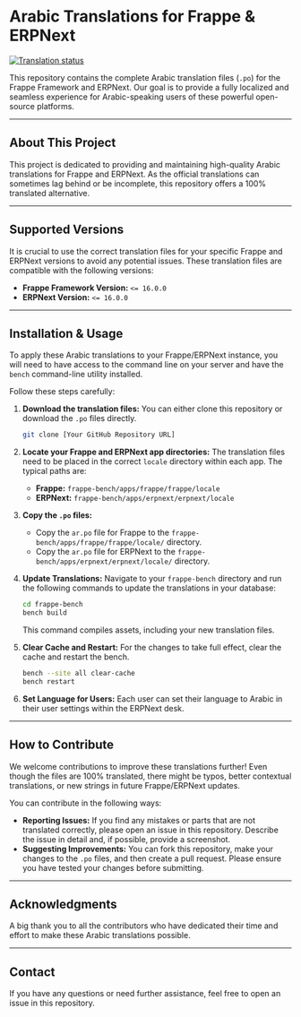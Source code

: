 # Arabic Translations for Frappe & ERPNext

[![Translation status](https://img.shields.io/badge/translation-100%25-brightgreen)](.)

This repository contains the complete Arabic translation files (`.po`) for the Frappe Framework and ERPNext. Our goal is to provide a fully localized and seamless experience for Arabic-speaking users of these powerful open-source platforms.

---

## About This Project

This project is dedicated to providing and maintaining high-quality Arabic translations for Frappe and ERPNext. As the official translations can sometimes lag behind or be incomplete, this repository offers a 100% translated alternative.

---

## Supported Versions

It is crucial to use the correct translation files for your specific Frappe and ERPNext versions to avoid any potential issues. These translation files are compatible with the following versions:

* **Frappe Framework Version:** `<= 16.0.0`
* **ERPNext Version:** `<= 16.0.0`

---

## Installation & Usage

To apply these Arabic translations to your Frappe/ERPNext instance, you will need to have access to the command line on your server and have the `bench` command-line utility installed.

Follow these steps carefully:

1.  **Download the translation files:**
    You can either clone this repository or download the `.po` files directly.

    ```bash
    git clone [Your GitHub Repository URL]
    ```

2.  **Locate your Frappe and ERPNext app directories:**
    The translation files need to be placed in the correct `locale` directory within each app. The typical paths are:
    * **Frappe:** `frappe-bench/apps/frappe/frappe/locale`
    * **ERPNext:** `frappe-bench/apps/erpnext/erpnext/locale`

3.  **Copy the `.po` files:**
    * Copy the `ar.po` file for Frappe to the `frappe-bench/apps/frappe/frappe/locale/` directory.
    * Copy the `ar.po` file for ERPNext to the `frappe-bench/apps/erpnext/erpnext/locale/` directory.

4.  **Update Translations:**
    Navigate to your `frappe-bench` directory and run the following commands to update the translations in your database:

    ```bash
    cd frappe-bench
    bench build
    ```
    This command compiles assets, including your new translation files.

5.  **Clear Cache and Restart:**
    For the changes to take full effect, clear the cache and restart the bench.

    ```bash
    bench --site all clear-cache
    bench restart
    ```

6.  **Set Language for Users:**
    Each user can set their language to Arabic in their user settings within the ERPNext desk.

---

## How to Contribute

We welcome contributions to improve these translations further! Even though the files are 100% translated, there might be typos, better contextual translations, or new strings in future Frappe/ERPNext updates.

You can contribute in the following ways:

* **Reporting Issues:** If you find any mistakes or parts that are not translated correctly, please open an issue in this repository. Describe the issue in detail and, if possible, provide a screenshot.
* **Suggesting Improvements:** You can fork this repository, make your changes to the `.po` files, and then create a pull request. Please ensure you have tested your changes before submitting.

---

## Acknowledgments

A big thank you to all the contributors who have dedicated their time and effort to make these Arabic translations possible.

---

## Contact

If you have any questions or need further assistance, feel free to open an issue in this repository.
